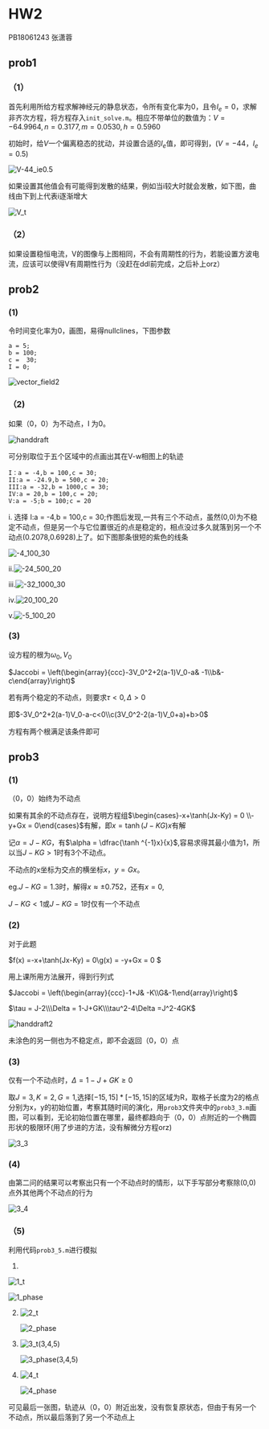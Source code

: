 # HW2

PB18061243 张潇蓉

## prob1

### （1）

首先利用所给方程求解神经元的静息状态，令所有变化率为0，且令$I_e = 0$，求解非齐次方程，将方程存入`init_solve.m`。相应不带单位的数值为：$V = -64.9964,n = 0.3177,m = 0.0530,h = 0.5960$

初始时，给$V$一个偏离稳态的扰动，并设置合适的$I_e$值，即可得到，$(V= -44，I_e = 0.5)$

![V-44_ie0.5](F:\2020at\comp_neuron\hw2\pics\V-44_ie0.5.png)

如果设置其他值会有可能得到发散的结果，例如当i较大时就会发散，如下图，曲线由下到上代表i逐渐增大

![V_t](F:\2020at\comp_neuron\hw2\pics\V_t.png)

### （2）

如果设置稳恒电流，V的图像与上图相同，不会有周期性的行为，若能设置方波电流，应该可以使得V有周期性行为（没赶在ddl前完成，之后补上orz）

## prob2

### (1)

令时间变化率为0，画图，易得nullclines，下图参数

```
a = 5;
b = 100;
c =  30;
I = 0;
```

![vector_field2](F:\2020at\comp_neuron\hw2\pics\vector_field2.png)

### （2)

如果（0，0）为不动点，I 为0。

![handdraft](F:\2020at\comp_neuron\hw2\pics\handdraft.PNG)

可分别取位于五个区域中的点画出其在V-w相图上的轨迹

```
I：a = -4,b = 100,c = 30;
II:a = -24.9,b = 500,c = 20;
III:a = -32,b = 1000,c = 30;
IV:a = 20,b = 100,c = 20;
V:a = -5;b = 100;c = 20
```

i. 选择 I:a = -4,b = 100,c = 30;作图后发现,一共有三个不动点，虽然(0,0)为不稳定不动点，但是另一个与它位置很近的点是稳定的，相点没过多久就落到另一个不动点(0.2078,0.6928)上了。如下图那条很短的紫色的线条

![-4_100_30](F:\2020at\comp_neuron\hw2\pics\-4_100_30.png)

ii.![-24_500_20](F:\2020at\comp_neuron\hw2\pics\-24_500_20.png)

iii.![-32_1000_30](F:\2020at\comp_neuron\hw2\pics\-32_1000_30.png)

iv.![20_100_20](F:\2020at\comp_neuron\hw2\pics\20_100_20.png)

v.![-5_100_20](F:\2020at\comp_neuron\hw2\pics\-5_100_20.png)

### (3)

设方程的根为$\omega_0,V_0$

$Jaccobi = \left(\begin{array}{ccc}-3V_0^2+2(a-1)V_0-a&	-1\\b&-c\end{array}\right)$

若有两个稳定的不动点，则要求$\tau<0,\Delta>0$

即$-3V_0^2+2(a-1)V_0-a-c<0\\c(3V_0^2-2(a-1)V_0+a)+b>0$

方程有两个根满足该条件即可

## prob3

### (1)

（0，0）始终为不动点

如果有其余的不动点存在，说明方程组$\begin{cases}-x+\tanh(Jx-Ky) = 0 \\-y+Gx = 0\end{cases}$有解，即$x = \tanh(J-KG)x$有解

记$\alpha = J-KG$，有$\alpha = \dfrac{\tanh ^{-1}x}{x}$,容易求得其最小值为$1$，所以当$J-KG> 1$时有3个不动点。

不动点的x坐标为交点的横坐标$x$，$y = Gx$。

eg.$J-KG = 1.3$时，解得$x \approx \pm 0.752$，还有$x=0$,

$J-KG<1$或$J-KG = 1$时仅有一个不动点

### (2)

对于此题

$f(x) =-x+\tanh(Jx-Ky) = 0\\g(x) = -y+Gx = 0 $ 

用上课所用方法展开，得到行列式

$Jaccobi = \left(\begin{array}{ccc}-1+J&	-K\\G&-1\end{array}\right)$

$\tau = J-2\\\Delta = 1-J+GK\\\tau^2-4\Delta  =J^2-4GK$

![handdraft2](F:\2020at\comp_neuron\hw2\pics\handdraft2.png)

未涂色的另一侧也为不稳定点，即不会返回（0，0）点

### (3)

仅有一个不动点时，$\Delta = 1-J+GK \geq 0$

取$J = 3,K = 2,G = 1$,选择$[-15,15]*[-15,15]$的区域为R，取格子长度为2的格点分别为x，y的初始位置，考察其随时间的演化，用`prob3`文件夹中的`prob3_3.m`画图，可以看到，无论初始位置在哪里，最终都趋向于（0，0）点附近的一个椭圆形状的极限环(用了步进的方法，没有解微分方程orz)

![3_3](F:\2020at\comp_neuron\hw2\pics\3_3.png)

### (4)

由第二问的结果可以考察出只有一个不动点时的情形，以下手写部分考察除(0,0)点外其他两个不动点的行为

![3_4](F:\2020at\comp_neuron\hw2\pics\3_4.png)

### （5)

利用代码`prob3_5.m`进行模拟

1. 

![1_t](F:\2020at\comp_neuron\hw2\prob3\1_t.png)

![1_phase](F:\2020at\comp_neuron\hw2\prob3\1_phase.png)

2. ![2_t](F:\2020at\comp_neuron\hw2\prob3\2_t.png)

   ![2_phase](F:\2020at\comp_neuron\hw2\prob3\2_phase.png)

3. ![3_t(3,4,5)](F:\2020at\comp_neuron\hw2\prob3\3_t(3,4,5).png)

   ![3_phase(3,4,5)](F:\2020at\comp_neuron\hw2\prob3\3_phase(3,4,5).png)

4. ![4_t](F:\2020at\comp_neuron\hw2\prob3\4_t.png)

   ![4_phase](F:\2020at\comp_neuron\hw2\prob3\4_phase.png)

可见最后一张图，轨迹从（0，0）附近出发，没有恢复原状态，但由于有另一个不动点，所以最后落到了另一个不动点上

